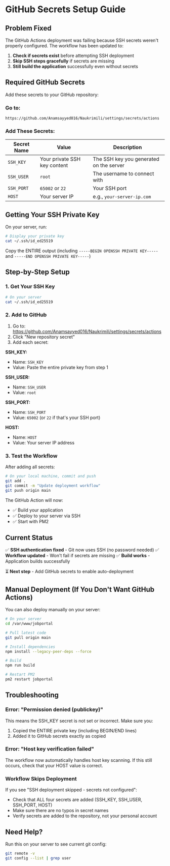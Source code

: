 # GitHub Secrets Setup Guide

## Problem Fixed

The GitHub Actions deployment was failing because SSH secrets weren't properly configured. The workflow has been updated to:

1. **Check if secrets exist** before attempting SSH deployment
2. **Skip SSH steps gracefully** if secrets are missing
3. **Still build the application** successfully even without secrets

## Required GitHub Secrets

Add these secrets to your GitHub repository:

### Go to: 
```
https://github.com/Anamsayyed016/Naukrimili/settings/secrets/actions
```

### Add These Secrets:

| Secret Name | Value | Description |
|------------|-------|-------------|
| `SSH_KEY` | Your private SSH key content | The SSH key you generated on the server |
| `SSH_USER` | `root` | The username to connect with |
| `SSH_PORT` | `65002` or `22` | Your SSH port |
| `HOST` | Your server IP | e.g., `your-server-ip.com` |

## Getting Your SSH Private Key

On your server, run:

```bash
# Display your private key
cat ~/.ssh/id_ed25519
```

Copy the ENTIRE output (including `-----BEGIN OPENSSH PRIVATE KEY-----` and `-----END OPENSSH PRIVATE KEY-----`)

## Step-by-Step Setup

### 1. Get Your SSH Key

```bash
# On your server
cat ~/.ssh/id_ed25519
```

### 2. Add to GitHub

1. Go to: https://github.com/Anamsayyed016/Naukrimili/settings/secrets/actions
2. Click "New repository secret"
3. Add each secret:

**SSH_KEY:**
- Name: `SSH_KEY`
- Value: Paste the entire private key from step 1

**SSH_USER:**
- Name: `SSH_USER`  
- Value: `root`

**SSH_PORT:**
- Name: `SSH_PORT`
- Value: `65002` (or `22` if that's your SSH port)

**HOST:**
- Name: `HOST`
- Value: Your server IP address

### 3. Test the Workflow

After adding all secrets:

```bash
# On your local machine, commit and push
git add .
git commit -m "Update deployment workflow"
git push origin main
```

The GitHub Action will now:
- ✅ Build your application
- ✅ Deploy to your server via SSH
- ✅ Start with PM2

## Current Status

✅ **SSH authentication fixed** - Git now uses SSH (no password needed)
✅ **Workflow updated** - Won't fail if secrets are missing
✅ **Build works** - Application builds successfully

⏳ **Next step** - Add GitHub secrets to enable auto-deployment

## Manual Deployment (If You Don't Want GitHub Actions)

You can also deploy manually on your server:

```bash
# On your server
cd /var/www/jobportal

# Pull latest code
git pull origin main

# Install dependencies
npm install --legacy-peer-deps --force

# Build
npm run build

# Restart PM2
pm2 restart jobportal
```

## Troubleshooting

### Error: "Permission denied (publickey)"

This means the SSH_KEY secret is not set or incorrect. Make sure you:
1. Copied the ENTIRE private key (including BEGIN/END lines)
2. Added it to GitHub secrets exactly as copied

### Error: "Host key verification failed"

The workflow now automatically handles host key scanning. If this still occurs, check that your HOST value is correct.

### Workflow Skips Deployment

If you see "SSH deployment skipped - secrets not configured":
- Check that ALL four secrets are added (SSH_KEY, SSH_USER, SSH_PORT, HOST)
- Make sure there are no typos in secret names
- Verify secrets are added to the repository, not your personal account

## Need Help?

Run this on your server to see current git config:

```bash
git remote -v
git config --list | grep user
```

